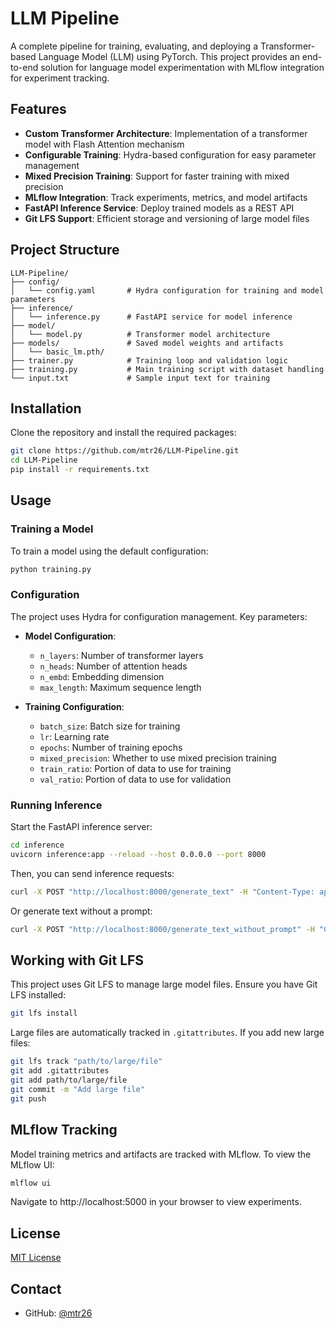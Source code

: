 # LLM Pipeline

A complete pipeline for training, evaluating, and deploying a Transformer-based Language Model (LLM) using PyTorch. This project provides an end-to-end solution for language model experimentation with MLflow integration for experiment tracking.

## Features

- **Custom Transformer Architecture**: Implementation of a transformer model with Flash Attention mechanism
- **Configurable Training**: Hydra-based configuration for easy parameter management
- **Mixed Precision Training**: Support for faster training with mixed precision
- **MLflow Integration**: Track experiments, metrics, and model artifacts
- **FastAPI Inference Service**: Deploy trained models as a REST API
- **Git LFS Support**: Efficient storage and versioning of large model files

## Project Structure

```
LLM-Pipeline/
├── config/
│   └── config.yaml       # Hydra configuration for training and model parameters
├── inference/
│   └── inference.py      # FastAPI service for model inference
├── model/
│   └── model.py          # Transformer model architecture
├── models/               # Saved model weights and artifacts
│   └── basic_lm.pth/
├── trainer.py            # Training loop and validation logic
├── training.py           # Main training script with dataset handling
└── input.txt             # Sample input text for training
```

## Installation

Clone the repository and install the required packages:

```bash
git clone https://github.com/mtr26/LLM-Pipeline.git
cd LLM-Pipeline
pip install -r requirements.txt
```

## Usage

### Training a Model

To train a model using the default configuration:

```bash
python training.py
```

### Configuration

The project uses Hydra for configuration management. Key parameters:

- **Model Configuration**:
  - `n_layers`: Number of transformer layers
  - `n_heads`: Number of attention heads
  - `n_embd`: Embedding dimension
  - `max_length`: Maximum sequence length

- **Training Configuration**:
  - `batch_size`: Batch size for training
  - `lr`: Learning rate
  - `epochs`: Number of training epochs
  - `mixed_precision`: Whether to use mixed precision training
  - `train_ratio`: Portion of data to use for training
  - `val_ratio`: Portion of data to use for validation

### Running Inference

Start the FastAPI inference server:

```bash
cd inference
uvicorn inference:app --reload --host 0.0.0.0 --port 8000
```

Then, you can send inference requests:

```bash
curl -X POST "http://localhost:8000/generate_text" -H "Content-Type: application/json" -d '{"prompt": "Once upon a time", "num_of_token_generated": 50}'
```

Or generate text without a prompt:

```bash
curl -X POST "http://localhost:8000/generate_text_without_prompt" -H "Content-Type: application/json" -d '{"num_of_token_generated": 100}'
```

## Working with Git LFS

This project uses Git LFS to manage large model files. Ensure you have Git LFS installed:

```bash
git lfs install
```

Large files are automatically tracked in `.gitattributes`. If you add new large files:

```bash
git lfs track "path/to/large/file"
git add .gitattributes
git add path/to/large/file
git commit -m "Add large file"
git push
```

## MLflow Tracking

Model training metrics and artifacts are tracked with MLflow. To view the MLflow UI:

```bash
mlflow ui
```

Navigate to http://localhost:5000 in your browser to view experiments.


## License

[MIT License](LICENSE)

## Contact

- GitHub: [@mtr26](https://github.com/mtr26)